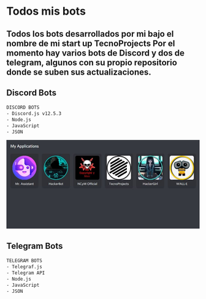 # Todos mis bots
Todos los bots desarrollados por mi bajo el nombre de mi start up TecnoProjects
Por el momento hay varios bots de Discord y dos de telegram, algunos con su propio repositorio donde se suben sus actualizaciones.
---
## Discord Bots
```console
DISCORD BOTS
- Discord.js v12.5.3
- Node.js
- JavaScript
- JSON
```
<img src="https://raw.githubusercontent.com/Mr-TechX/MyBots/main/Caps/1.jpg">

## Telegram Bots
```console
TELEGRAM BOTS
- Telegraf.js
- Telegram API
- Node.js
- JavaScript
- JSON
```

